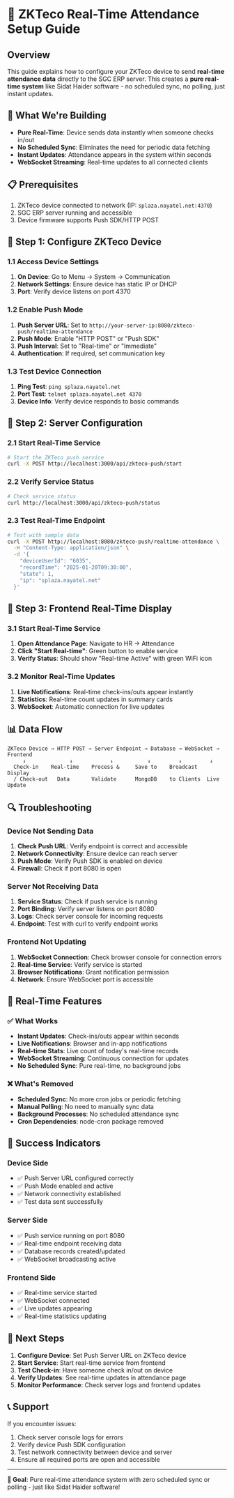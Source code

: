 # 🚀 ZKTeco Real-Time Attendance Setup Guide

## Overview
This guide explains how to configure your ZKTeco device to send **real-time attendance data** directly to the SGC ERP server. This creates a **pure real-time system** like Sidat Haider software - no scheduled sync, no polling, just instant updates.

## 🎯 What We're Building
- **Pure Real-Time**: Device sends data instantly when someone checks in/out
- **No Scheduled Sync**: Eliminates the need for periodic data fetching
- **Instant Updates**: Attendance appears in the system within seconds
- **WebSocket Streaming**: Real-time updates to all connected clients

## 📋 Prerequisites
1. ZKTeco device connected to network (IP: `splaza.nayatel.net:4370`)
2. SGC ERP server running and accessible
3. Device firmware supports Push SDK/HTTP POST

## 🔧 Step 1: Configure ZKTeco Device

### 1.1 Access Device Settings
1. **On Device**: Go to Menu → System → Communication
2. **Network Settings**: Ensure device has static IP or DHCP
3. **Port**: Verify device listens on port 4370

### 1.2 Enable Push Mode
1. **Push Server URL**: Set to `http://your-server-ip:8080/zkteco-push/realtime-attendance`
2. **Push Mode**: Enable "HTTP POST" or "Push SDK"
3. **Push Interval**: Set to "Real-time" or "Immediate"
4. **Authentication**: If required, set communication key

### 1.3 Test Device Connection
1. **Ping Test**: `ping splaza.nayatel.net`
2. **Port Test**: `telnet splaza.nayatel.net 4370`
3. **Device Info**: Verify device responds to basic commands

## 🔧 Step 2: Server Configuration

### 2.1 Start Real-Time Service
```bash
# Start the ZKTeco push service
curl -X POST http://localhost:3000/api/zkteco-push/start
```

### 2.2 Verify Service Status
```bash
# Check service status
curl http://localhost:3000/api/zkteco-push/status
```

### 2.3 Test Real-Time Endpoint
```bash
# Test with sample data
curl -X POST http://localhost:8080/zkteco-push/realtime-attendance \
  -H "Content-Type: application/json" \
  -d '{
    "deviceUserId": "6035",
    "recordTime": "2025-01-20T09:30:00",
    "state": 1,
    "ip": "splaza.nayatel.net"
  }'
```

## 🔧 Step 3: Frontend Real-Time Display

### 3.1 Start Real-Time Service
1. **Open Attendance Page**: Navigate to HR → Attendance
2. **Click "Start Real-time"**: Green button to enable service
3. **Verify Status**: Should show "Real-time Active" with green WiFi icon

### 3.2 Monitor Real-Time Updates
1. **Live Notifications**: Real-time check-ins/outs appear instantly
2. **Statistics**: Real-time count updates in summary cards
3. **WebSocket**: Automatic connection for live updates

## 📊 Data Flow

```
ZKTeco Device → HTTP POST → Server Endpoint → Database → WebSocket → Frontend
     ↓              ↓            ↓           ↓         ↓         ↓
  Check-in    Real-time    Process &     Save to    Broadcast   Display
  / Check-out   Data       Validate      MongoDB    to Clients  Live Update
```

## 🔍 Troubleshooting

### Device Not Sending Data
1. **Check Push URL**: Verify endpoint is correct and accessible
2. **Network Connectivity**: Ensure device can reach server
3. **Push Mode**: Verify Push SDK is enabled on device
4. **Firewall**: Check if port 8080 is open

### Server Not Receiving Data
1. **Service Status**: Check if push service is running
2. **Port Binding**: Verify server listens on port 8080
3. **Logs**: Check server console for incoming requests
4. **Endpoint**: Test with curl to verify endpoint works

### Frontend Not Updating
1. **WebSocket Connection**: Check browser console for connection errors
2. **Real-time Service**: Verify service is started
3. **Browser Notifications**: Grant notification permission
4. **Network**: Ensure WebSocket port is accessible

## 📱 Real-Time Features

### ✅ What Works
- **Instant Updates**: Check-ins/outs appear within seconds
- **Live Notifications**: Browser and in-app notifications
- **Real-time Stats**: Live count of today's real-time records
- **WebSocket Streaming**: Continuous connection for updates
- **No Scheduled Sync**: Pure real-time, no background jobs

### ❌ What's Removed
- **Scheduled Sync**: No more cron jobs or periodic fetching
- **Manual Polling**: No need to manually sync data
- **Background Processes**: No scheduled attendance sync
- **Cron Dependencies**: node-cron package removed

## 🎉 Success Indicators

### Device Side
- ✅ Push Server URL configured correctly
- ✅ Push Mode enabled and active
- ✅ Network connectivity established
- ✅ Test data sent successfully

### Server Side
- ✅ Push service running on port 8080
- ✅ Real-time endpoint receiving data
- ✅ Database records created/updated
- ✅ WebSocket broadcasting active

### Frontend Side
- ✅ Real-time service started
- ✅ WebSocket connected
- ✅ Live updates appearing
- ✅ Real-time statistics updating

## 🚀 Next Steps

1. **Configure Device**: Set Push Server URL on ZKTeco device
2. **Start Service**: Start real-time service from frontend
3. **Test Check-in**: Have someone check in/out on device
4. **Verify Updates**: See real-time updates in attendance page
5. **Monitor Performance**: Check server logs and frontend updates

## 📞 Support

If you encounter issues:
1. Check server console logs for errors
2. Verify device Push SDK configuration
3. Test network connectivity between device and server
4. Ensure all required ports are open and accessible

---

**🎯 Goal**: Pure real-time attendance system with zero scheduled sync or polling - just like Sidat Haider software!

